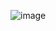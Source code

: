 ![image](https://user-images.githubusercontent.com/101476424/158034327-9ee95dd7-0773-4794-b2a3-92201600e0aa.png)

